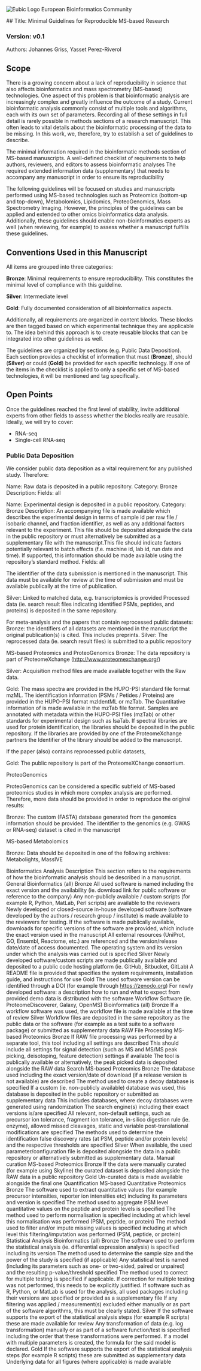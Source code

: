 
![Eubic Logo](https://github.com/ypriverol/ReproducibleMSGuidelines/raw/master/eubic-logo.png)
European Bioinformatics Community


## Title: Minimal Guidelines for Reproducible MS-based Research
### Version: v0.1
Authors: Johannes Griss, Yasset Perez-Riverol




## Scope

There is a growing concern about a lack of reproducibility in science that also affects bioinformatics and mass spectrometry (MS-based) technologies. One aspect of this problem is that bioinformatic analysis are increasingly complex and greatly influence the outcome of a study. Current bioinformatic analysis commonly consist of multiple tools and algorithms, each with its own set of parameters. Recording all of these settings in full detail is rarely possible in methods sections of a research manuscript. This often leads to vital details about the bioinformatic processing of the data to be missing. In this work, we, therefore, try to establish a set of guidelines to describe.

The minimal information required in the bioinformatic methods section of MS-based manuscripts. A well-defined checklist of requirements to help authors, reviewers, and editors to assess bioinformatic analyses The required extended information data (supplementary) that needs to accompany any manuscript in order to ensure its reproducibility

The following guidelines will be focused on studies and manuscripts performed using MS-based technologies such as Proteomics (bottom-up and top-down), Metabolomics, Lipidomics, ProteoGenomics, Mass Spectrometry Imaging. However, the principles of the guidelines can be applied and extended to other omics bioinformatics data analysis. Additionally, these guidelines should enable non-bioinformatics experts as well (when reviewing, for example) to assess whether a manuscript fulfills these guidelines.

## Conventions Used in this Manuscript

All items are grouped into three categories:

**Bronze**: Minimal requirements to ensure reproducibility. This constitutes the minimal level of compliance with this guideline.

**Silver**: Intermediate level

**Gold**: Fully documented consideration of all bioinformatics aspects.

Additionally, all requirements are organized in content blocks. These blocks are then tagged based on which experimental technique they are applicable to. The idea behind this approach is to create reusable blocks that can be integrated into other guidelines as well.

The guidelines are organized by sections (e.g. Public Data Deposition). Each section provides a checklist of information that must (**Bronze**), should (**Silver**) or could (**Gold**) be provided for each specific technology. If one of the items in the checklist is applied to only a specific set of MS-based technologies, it will be mentioned and tag specifically.

## Open Points

Once the guidelines reached the first level of stability, invite additional experts from other fields to assess whether the blocks really are reusable. Ideally, we will try to cover:

- RNA-seq
- Single-cell RNA-seq

### Public Data Deposition

We consider public data deposition as a vital requirement for any published study. Therefore:

Name: Raw data is deposited in a public repository.
Category: Bronze
Description:
Fields: all

Name: Experimental design is deposited in a public repository.
Category: Bronze
Description:  An accompanying file is made available which describes the experimental design in terms of sample id per raw file / isobaric channel, and fraction identifier, as well as any additional factors relevant to the experiment. This file should be deposited alongside the data in the public repository or must alternatively be submitted as a supplementary file with the manuscript.This file should indicate factors potentially relevant to batch effects (f.e. machine id, lab id, run date and time). If supported, this information should be made available using the repository’s standard method.
Fields: all


The identifier of the data submission is mentioned in the manuscript.
This data must be available for review at the time of submission and must be available publically at the time of publication.

Silver:
Linked to matched data, e.g. transcriptomics is provided
Processed data (ie. search result files indicating identified PSMs, peptides, and proteins) is deposited in the same repository.

For meta-analysis and the papers that contain reprocessed public datasets:
Bronze:
the identifiers of all datasets are mentioned in the manuscript
the original publication(s) is cited. This includes preprints.
Silver:
The reprocessed data (ie. search result files) is submitted to a public repository

MS-based Proteomics and ProteoGenomics
Bronze:
The data repository is part of ProteomeXchange (http://www.proteomexchange.org/)

Silver:
Acquisition method files are made available together with the Raw data.

Gold:
The mass spectra are provided in the HUPO-PSI standard file format mzML.
The identification information (PSMs / Petides / Proteins) are provided in the HUPO-PSI format mzIdentML or mzTab.
The Quantitative information of is made available in the mzTab file format.
Samples are annotated with metadata within the HUPO-PSI files (mzTab) or other standards for experimental design such as IsaTab.
If spectral libraries are used for protein identification, the libraries should be deposited in the public repository. If the libraries are provided by one of the ProteomeXchange partners the Identifier of the library should be added to the manuscript.

If the paper (also) contains reprocessed public datasets,

Gold:
The public repository is part of the ProteomeXChange consortium.


ProteoGenomics

ProteoGenomics can be considered a specific subfield of MS-based proteomics studies in which more complex analysis are performed. Therefore, more data should be provided in order to reproduce the original results:

Bronze:
The custom (FASTA) database generated from the genomics information should be provided.
The identifier to the genomics (e.g. GWAS or RNA-seq) dataset is cited in the manuscript

MS-based Metabolomics

Bronze:
Data should be deposited in one of the following archives: Metabolights, MassIVE




Bioinformatics  Analysis  Description
This section refers to the requirements of how the bioinformatic analysis should be described in a manuscript.
General
Bioinformatics (all)
Bronze
All used software is named including the exact version and the availability (ie. download link for public software or reference to the company)
Any non-publicly available / custom scripts (for example R, Python, MatLab, Perl scripts) are available to the reviewers
Newly developed or closed-source in-house developed software (software developed by the authors / research group / institute) is made available to the reviewers for testing.
If the software is made publically available, downloads for specific versions of the software are provided, which include the exact version used in the manuscript
All external resources (UniProt, GO, Ensembl, Reactome, etc.) are referenced and the version/release date/date of access documented.
The operating system and its version under which the analysis was carried out is specified
Silver
Newly developed software/custom scripts are made publically available and deposited to a public code hosting platform (ie. GitHub, Bitbucket, GitLab)
A README file is provided that specifies the system requirements, installation guide, and instructions for use
Gold
The used software version can be identified through a DOI (for example through https://zenodo.org)
For newly developed software: a description how to run and what to expect from provided demo data is distributed with the software
Workflow Software (ie. ProteomeDiscoverer, Galaxy, OpenMS)
Bioinformatics (all)
Bronze
If a workflow software was used, the workflow file is made available at the time of review
Silver
Workflow files are deposited in the same repository as the public data or the software (for example as a test suite to a software package) or submitted as supplementary data
RAW File Processing
MS-based Proteomics
Bronze
If RAW file processing was performed by a separate tool, this tool including all settings are described
This should include all settings for signal detection (such as MS and MS/MS peak picking, deisotoping, feature detection) settings if available
The tool is publically available or alternatively, the peak picked data is deposited alongside the RAW data
Search
MS-based Proteomics
Bronze
The database used including the exact version/date of download (if a release version is not available) are described
The method used to create a decoy database is specified
If a custom (ie. non-publicly available) database was used, this database is deposited in the public repository or submitted as supplementary data
This includes databases, where decoy databases were generated using randomization
The search engine(s) including their exact versions is/are specified
All relevant, non-default settings, such as precursor ion tolerance, fragment ion tolerance, in-silico digestion rule (ie. enzyme), allowed missed cleavages, static and variable post-translational modifications are specified
The methods used to determine the identification false discovery rates (at PSM, peptide and/or protein levels) and the respective thresholds are specified
Silver
When available, the used parameter/configuration file is deposited alongside the data in a public repository or alternatively submitted as supplementary data.
Manual curation
MS-based Proteomics
Bronze
If the data were manually curated (for example using Skyline) the curated dataset is deposited alongside the RAW data in a public repository
Gold
Un-curated data is made available alongside the final one
Quantification
MS-based Quantitative Proteomics
Bronze
The software used to extract quantitative values (for example precursor intensities, reporter ion intensities etc) including its parameters and version is specified
The method used to aggregate PSM level quantitative values on the peptide and protein levels is specified
The method used to perform normalisation is specified including at which level this normalisation was performed (PSM, peptide, or protein)
The method used to filter and/or impute missing values is specified including at which level this filtering/imputation was performed (PSM, peptide, or protein)
Statistical Analysis
Bioinformatics (all)
Bronze
The software used to perform the statistical analysis (ie. differential expression analysis) is specified including its version
The method used to determine the sample size and the power of the study is specified (if applicable)
Any statistical test is named (including its parameters such as one- or two-sided, paired or unpaired) and the resulting p-value/threshold specified
The method used to correct for multiple testing is specified if applicable. If correction for multiple testing was not performed, this needs to be explicitly justified.
If software such as R, Python, or MatLab is used for the analysis, all used packages including their versions are specified or provided as a supplementary file
If any filtering was applied / measurement(s) excluded either manually or as part of the software algorithms, this must be clearly stated.
Silver
If the software supports the export of the statistical analysis steps (for example R scripts) these are made available for review
Any transformation of data (e.g. log transformation) manually or as part of a software function/test is specified including the order that these transformations were performed.
If a model with multiple parameters is created, the formula for the said model is declared.
Gold
If the software supports the export of the statistical analysis steps (for example R scripts) these are submitted as supplementary data
Underlying data for all figures (where applicable) is made available
